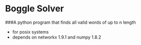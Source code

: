 Boggle Solver
===

###A python program that finds all valid words of up to n length
*  for posix systems
*  depends on networkx 1.9.1 and numpy 1.8.2
